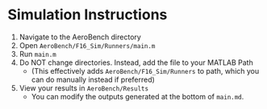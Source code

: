 # Simulation Instructions

1. Navigate to the AeroBench directory
1. Open `AeroBench/F16_Sim/Runners/main.m` 
1. Run `main.m`
1. Do NOT change directories. Instead, add the file to your MATLAB Path
    - (This effectively adds `AeroBench/F16_Sim/Runners` to path, which you can do manually instead if preferred)
1. View your results in `AeroBench/Results`
    - You can modify the outputs generated at the bottom of `main.md`.

